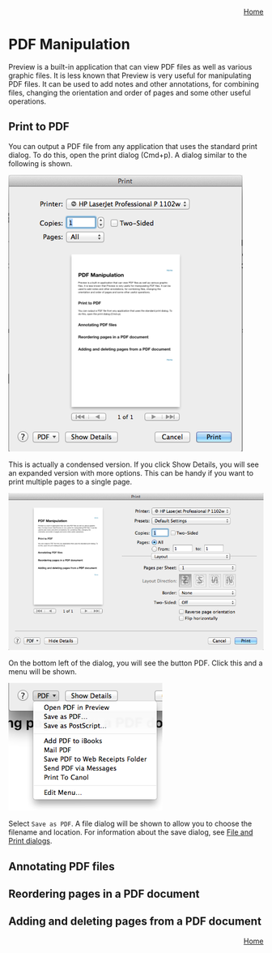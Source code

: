 <p align="right">
<a href="../README.md">Home</a>
</p>

# PDF Manipulation

Preview is a built-in application that can view PDF files as well as various graphic files. It is less known that Preview is very useful for manipulating PDF files. It can be used to add notes and other annotations, for combining files, changing the orientation and order of pages and some other useful operations. 

## Print to PDF
You can output a PDF file from any application that uses the standard print dialog. To do this, open the print dialog (Cmd+p). A dialog similar to the following is shown. 

![Print Dialog without Details](images/pdf-print1.png) 

This is actually a condensed version. If you click Show Details, you will see an expanded version with more options. This can be handy if you want to print multiple pages to a single page.  

![Print Dialog with Details](images/pdf-print1a.png) 

On the bottom left of the dialog, you will see the button PDF. Click this and a menu will be shown. 

![Save to PDF](images/pdf-print2.png) 

Select `Save as PDF`. A file dialog will be shown to allow you to choose the filename and location.  For information about the save dialog, see [File and Print dialogs](file-and-print-dialogs.md).

## Annotating PDF files 

## Reordering pages in a PDF document 

## Adding and deleting pages from a PDF document 


<p align="right">
<a href="../README.md">Home</a>
</p>